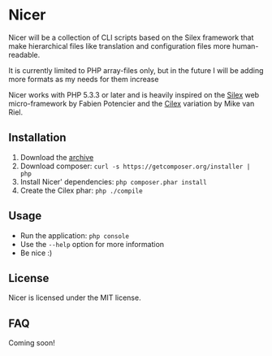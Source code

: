 Nicer
========

Nicer will be a collection of CLI scripts based on the Silex framework that make hierarchical files like translation
and configuration files more human-readable.

It is currently limited to PHP array-files only, but in the future I will be adding more formats as my needs for them increase

Nicer works with PHP 5.3.3 or later and is heavily inspired on the [Silex][1] web micro-framework by Fabien Potencier and
the [Cilex][2] variation by Mike van Riel.

## Installation

 1. Download the [archive][3]
 2. Download composer: `curl -s https://getcomposer.org/installer | php`
 3. Install Nicer' dependencies: `php composer.phar install`
 4. Create the Cilex phar: `php ./compile`

## Usage

 - Run the application: `php console`
 - Use the `--help` option for more information
 - Be nice :)

## License

Nicer is licensed under the MIT license.

[1]: http://silex.sensiolabs.org
[2]: http://cilex.github.com
[3]: https://github.com/cleentfaar/nicer/archive/master.zip

## FAQ

Coming soon!
